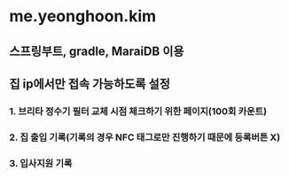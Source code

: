 # me.yeonghoon.kim
## 스프링부트, gradle, MaraiDB 이용
## 집 ip에서만 접속 가능하도록 설정

### 1. 브리타 정수기 필터 교체 시점 체크하기 위한 페이지(100회 카운트)
### 2. 집 출입 기록(기록의 경우 NFC 태그로만 진행하기 때문에 등록버튼 X)
### 3. 입사지원 기록